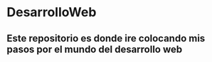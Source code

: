 # DesarrolloWeb
## Este repositorio es donde ire colocando mis pasos por el mundo del desarrollo web
